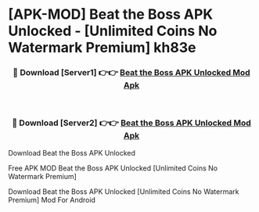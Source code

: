 # [APK-MOD] Beat the Boss APK Unlocked - [Unlimited Coins No Watermark Premium] kh83e



<div align="center">
<h3>🔴 Download [Server1] 👉👉 <a href="https://momento.my/?title=Beat_the_Boss_APK_Unlocked">Beat the Boss APK Unlocked Mod Apk</a></h3><br>

<h3>🔴 Download [Server2] 👉👉 <a href="https://momento.my/?title=Beat_the_Boss_APK_Unlocked">Beat the Boss APK Unlocked Mod Apk</a></h3>
</div>



Download Beat the Boss APK Unlocked 

Free APK MOD Beat the Boss APK Unlocked [Unlimited Coins No Watermark Premium]

Download Beat the Boss APK Unlocked [Unlimited Coins No Watermark Premium] Mod For Android
